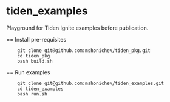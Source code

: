 # tiden_examples

Playground for Tiden Ignite examples before publication.

== Install pre-requisites

```
    git clone git@github.com:mshonichev/tiden_pkg.git
    cd tiden_pkg
    bash build.sh
```

== Run examples

```
    git clone git@github.com:mshonichev/tiden_examples.git
    cd tiden_examples
    bash run.sh
```
